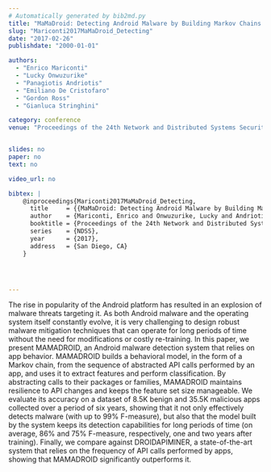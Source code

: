 ```yaml
---
# Automatically generated by bib2md.py
title: "MaMaDroid: Detecting Android Malware by Building Markov Chains of Behavioral Models"
slug: "Mariconti2017MaMaDroid_Detecting"
date: "2017-02-26"
publishdate: "2000-01-01"

authors:
  - "Enrico Mariconti"
  - "Lucky Onwuzurike"
  - "Panagiotis Andriotis"
  - "Emiliano De Cristofaro"
  - "Gordon Ross"
  - "Gianluca Stringhini"

category: conference
venue: "Proceedings of the 24th Network and Distributed Systems Security Symposium (NDSS)"


slides: no
paper: no
text: no

video_url: no

bibtex: |
    @inproceedings{Mariconti2017MaMaDroid_Detecting,
      title     = {{MaMaDroid: Detecting Android Malware by Building Markov Chains of Behavioral Models}},
      author    = {Mariconti, Enrico and Onwuzurike, Lucky and Andriotis, Panagiotis and De Cristofaro, Emiliano and Ross, Gordon and Stringhini, Gianluca},
      booktitle = {Proceedings of the 24th Network and Distributed Systems Security Symposium},
      series    = {NDSS},
      year      = {2017},
      address   = {San Diego, CA}
    }




---
```


The rise in popularity of the Android platform has resulted in an explosion of malware threats targeting it. As both Android malware and the operating system itself constantly evolve, it is very challenging to design robust malware mitigation techniques that can operate for long periods of time without the need for modifications or costly re-training. In this paper, we present MAMADROID, an Android malware detection system that relies on app behavior. MAMADROID builds a behavioral model, in the form of a Markov chain, from the sequence of abstracted API calls performed by an app, and uses it to extract features and perform classification. By abstracting calls to their packages or families, MAMADROID maintains resilience to API changes and keeps the feature set size manageable. We evaluate its accuracy on a dataset of 8.5K benign and 35.5K malicious apps collected over a period of six years, showing that it not only effectively detects malware (with up to 99% F-measure), but also that the model built by the system keeps its detection capabilities for long periods of time (on average, 86% and 75% F-measure, respectively, one and two years after training). Finally, we compare against DROIDAPIMINER, a state-of-the-art system that relies on the frequency of API calls performed by apps, showing that MAMADROID significantly outperforms it.